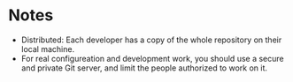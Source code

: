 # Notes

* Distributed: Each developer has a copy of the whole repository on their local machine.
* For real configureation and development work, you should use a secure and private Git server, and limit the people authorized to work on it.